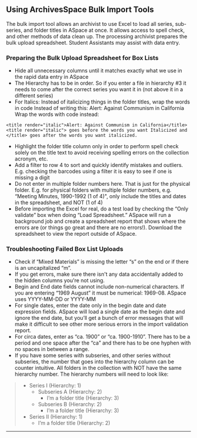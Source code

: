 ## Using ArchivesSpace Bulk Import Tools 

The bulk import tool allows an archivist to use Excel to load all series, sub-series, and folder titles in ASpace at once. It allows access to spell check, and other methods of data clean up. The processing archivist prepares the bulk upload spreadsheet. Student Assistants may assist with data entry.

### Preparing the Bulk Upload Spreadsheet for Box Lists

- Hide all unnecessary columns until it matches exactly what we use in the rapid data entry in ASpace
-	The Hierarchy has to be in order. So if you enter a file in hierarchy #3 it needs to come after the correct series you want it in (not above it in a different series)
-	For Italics: Instead of italicizing things in the folder titles, wrap the words in code
Instead of writing this: Alert: Against Communism in California
Wrap the words with code instead:
```
<title render="italic">Alert: Against Communism in California</title>
<title render="italic"> goes before the words you want Italicized and </title> goes after the words you want italicized.
```
-	Highlight the folder title column only in order to perform spell check solely on the title text to avoid receiving spelling errors on the collection acronym, etc.
-	Add a filter to row 4 to sort and quickly identify mistakes and outliers. E.g. checking the barcodes using a filter it is easy to see if one is missing a digit
-	Do not enter in multiple folder numbers here. That is just for the physical folder. E.g. for physical folders with multiple folder numbers, e.g. “Meeting Minutes, 1990-1992 (1 of 4)", only include the titles and dates in the spreadsheet, and NOT (1 of 4)
-	Before importing the Excel for real, do a test load by checking the “Only validate” box when doing “Load Spreadsheet.” ASpace will run a background job and create a spreadsheet report that shows where the errors are (or things go great and there are no errors!). Download the spreadsheet to view the report outside of ASpace.


### Troubleshooting Failed Box List Uploads

-	Check if “Mixed Materials” is missing the letter “s” on the end or if there is an uncapitalized “m”.
-	If you get errors, make sure there isn't any data accidentally added to the hidden columns you're not using.
-	Begin and End date fields cannot include non-numerical characters. If you are entering “1969 August” it must be numerical: 1969-08. ASpace uses YYYY-MM-DD or YYYY-MM
- For single dates, enter the date only in the begin date and date expression fields. ASpace will load a single date as the begin date and ignore the end date, but you’ll get a bunch of error messages that will make it difficult to see other more serious errors in the import validation report.
- For circa dates, enter as “ca. 1900” or “ca. 1900-1910”. There has to be a period and one space after the “ca” and there has to be one hyphen with no spaces in between a range.
-	If you have some series with subseries, and other series without subseries, the number that goes into the hierarchy column can be counter intuitive. All folders in the collection with NOT have the same hierarchy number. The hierarchy numbers will need to look like:

>  - Series I (Hierarchy: 1)
>    - Subseries A (Hierarchy: 2)
>      - I’m a folder title (Hierarchy: 3)
>    - Subseries B (Hierarchy: 2)
>      - I’m a folder title (Hierarchy: 3)
>  - Series II (Hierarchy: 1)
>    - I’m a folder title (Hierarchy: 2)

***
